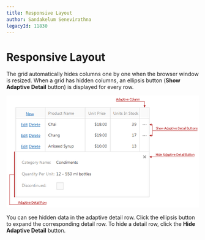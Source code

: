 ```yaml
---
title: Responsive Layout
author: Sandakelum Senevirathna
legacyId: 11830
---
```

# Responsive Layout
The grid automatically hides columns one by one when the browser window is resized. When a grid has hidden columns, an ellipsis button (**Show Adaptive Detail** button) is displayed for every row.

![Adaptivity_HideShowButtons](../../../images/img11318.png)

You can see hidden data in the adaptive detail row. Click the ellipsis button to expand the corresponding detail row. To hide a detail row, click the **Hide Adaptive Detail** button.